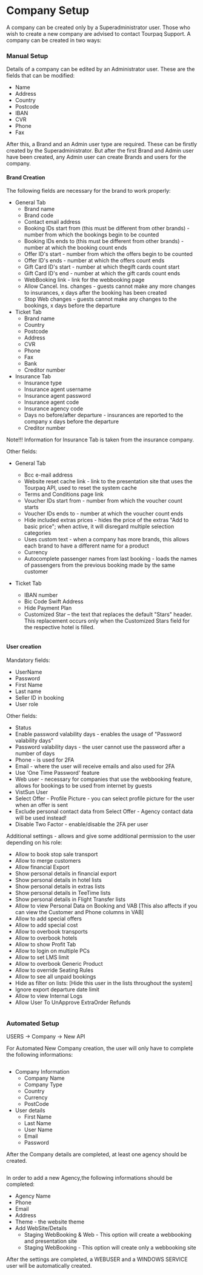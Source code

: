 # Company Setup

A company can be created only by a Superadministrator user. Those who wish to create a new company are advised to contact Tourpaq Support. A company can be created in two ways:

### Manual Setup <a href="#manual-setup" id="manual-setup"></a>

Details of a company can be edited by an Administrator user. These are the fields that can be modified:

* Name
* Address
* Country
* Postcode
* IBAN
* CVR
* Phone
* Fax

After this, a Brand and an Admin user type are required. These can be firstly created by the Superadministrator. But after the first Brand and Admin user have been created, any Admin user can create Brands and users for the company.

#### **Brand Creation**

The following fields are necessary for the brand to work properly:

* General Tab
  * Brand name
  * Brand code
  * Contact email address
  * Booking IDs start from (this must be different from other brands) - number from which the bookings begin to be counted
  * Booking IDs ends to (this must be different from other brands) - number at which the booking count ends
  * Offer ID's start - number from which the offers begin to be counted
  * Offer ID's ends - number at which the offers count ends
  * Gift Card ID's start - number at which thegift cards count start
  * Gift Card ID's end - number at which the gift cards count ends
  * WebBooking link - link for the webbooking page
  * Allow Cancel. Ins. changes - guests cannot make any more changes to insurances, x days after the booking has been created
  * Stop Web changes - guests cannot make any changes to the bookings, x days before the departure
* Ticket Tab
  * Brand name
  * Country
  * Postcode
  * Address
  * CVR
  * Phone
  * Fax
  * Bank
  * Creditor number
* Insurance Tab
  * Insurance type
  * Insurance agent username
  * Insurance agent password
  * Insurance agent code
  * Insurance agency code
  * Days no before/after departure - insurances are reported to the company x days before the departure
  * Creditor number

Note!!! Information for Insurance Tab is taken from the insurance company.

Other fields:

* General Tab
  * Bcc e-mail address
  * Website reset cache link - link to the presentation site that uses the Tourpaq API, used to reset the system cache
  * Terms and Conditions page link
  * Voucher IDs start from - number from which the voucher count starts
  * Voucher IDs ends to - number at which the voucher count ends
  * Hide included extras prices - hides the price of the extras "Add to basic price"; when active, it will disregard multiple selection categories
  * Uses custom text - when a company has more brands, this allows each brand to have a different name for a product
  * Currency
  * Autocomplete passenger names from last booking - loads the names of passengers from the previous booking made by the same customer
*   Ticket Tab

    * IBAN number
    * Bic Code Swift Address
    * Hide Payment Plan
    * Customized Star – the text that replaces the default "Stars" header. This replacement occurs only when the Customized Stars field for the respective hotel is filled.&#x20;

    <figure><img src=".gitbook/assets/customized-stars-header-122824a932809b8c5272a49b5b95b3cf.png" alt=""><figcaption></figcaption></figure>

#### **User creation**

Mandatory fields:

* UserName
* Password
* First Name
* Last name
* Seller ID in booking
* User role

Other fields:

* Status
* Enable password valability days - enables the usage of "Password valability days"
* Password valability days - the user cannot use the password after a number of days
* Phone - is used for 2FA
* Email - where the user will receive emails and also used for 2FA
* Use 'One Time Password' feature
* Web user - necessary for companies that use the webbooking feature, allows for bookings to be used from internet by guests
* VistSun User
* Select Offer - Profile Picture - you can select profile picture for the user when an offer is sent
* Exclude personal contact data from Select Offer - Agency contact data will be used instead!
* Disable Two Factor - enable/disable the 2FA per user

Additional settings - allows and give some additional permission to the user depending on his role:

* Allow to book stop sale transport
* Allow to merge customers
* Allow financial Export
* Show personal details in financial export
* Show personal details in hotel lists
* Show personal details in extras lists
* Show personal details in TeeTime lists
* Show personal details in Flight Transfer lists
* Allow to view Personal Data on Booking and VAB \[This also affects if you can view the Customer and Phone columns in VAB]
* Allow to add special offers
* Allow to add special cost
* Allow to overbook transports
* Allow to overbook hotels
* Allow to show Profit Tab
* Allow to login on multiple PCs
* Allow to set LMS limit
* Allow to overbook Generic Product
* Allow to override Seating Rules
* Allow to see all unpaid bookings
* Hide as filter on lists: \[Hide this user in the lists throughout the system]
* Ignore export departure date limit
* Allow to view Internal Logs
* Allow User To UnApprove ExtraOrder Refunds

<figure><img src=".gitbook/assets/image (28) (1) (1).png" alt=""><figcaption></figcaption></figure>

### Automated Setup <a href="#automated-setup" id="automated-setup"></a>

USERS -> Company -> New API

For Automated New Company creation, the user will only have to complete the following informations:

<figure><img src=".gitbook/assets/image (29) (1).png" alt=""><figcaption></figcaption></figure>

* Company Information
  * Company Name
  * Company Type
  * Country
  * Currency
  * PostCode
* User details
  * First Name
  * Last Name
  * User Name
  * Email
  * Password

After the Company details are completed, at least one agency should be created.

<figure><img src=".gitbook/assets/image (30) (1).png" alt=""><figcaption></figcaption></figure>

In order to add a new Agency,the following informations should be completed:

* Agency Name
* Phone
* Email
* Address
* Theme - the website theme
* Add WebSite/Details
  * Staging WebBooking & Web - This option will create a webbooking and presentation site
  * Staging WebBooking - This option will create only a webbooking site

After the settings are completed, a WEBUSER and a WINDOWS SERVICE user will be automatically created.
